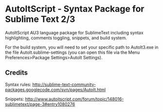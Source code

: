 AutoItScript - Syntax Package for Sublime Text 2/3
============

AutoItScript AU3 language package for SublimeText including syntax highlighting, comments toggling, snippets, and build system.

For the build system, you will need to set your specific path to AutoIt3.exe in the file AutoIt.sublime-settings (you can open this file via the Menu Preferences>Package Settings>AutoIt Settings).

Credits
------------
Syntax rules: http://sublime-text-community-packages.googlecode.com/svn/pages/AutoIt.html

Snippets: http://www.autoitscript.com/forum/topic/148016-sublimetext/page-3#entry1080276

